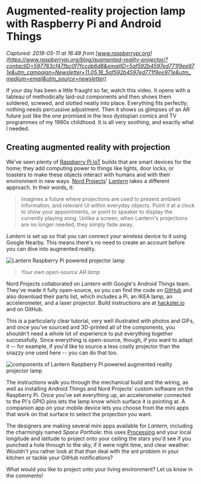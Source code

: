 # Augmented-reality projection lamp with Raspberry Pi and Android Things

_Captured: 2018-05-11 at 16:48 from [www.raspberrypi.org](https://www.raspberrypi.org/blog/augmented-reality-projector/?contactID=597763cf47fbc0f7fccab6d8&emailID=5af592b4597ed771f9ee971e&utm_campaign=Newsletter+11.05.18_5af592b4597ed771f9ee971e&utm_medium=email&utm_source=newsletter)_

If your day has been a little fraught so far, watch this video. It opens with a tableau of methodically laid-out components and then shows them soldered, screwed, and slotted neatly into place. Everything fits perfectly; nothing needs percussive adjustment. Then it shows us glimpses of an AR future just like the one promised in the less dystopian comics and TV programmes of my 1980s childhood. It is all very soothing, and exactly what I needed.

## Creating augmented reality with projection

We've seen plenty of [Raspberry Pi IoT](https://www.raspberrypi.org/blog/getting-started-with-iot/) builds that are smart devices for the home; they add computing power to things like lights, door locks, or toasters to make these objects interact with humans and with their environment in new ways. [Nord Projects](http://nordprojects.co/)' _[Lantern](https://experiments.withgoogle.com/lantern)_ takes a different approach. In their words, it:

> imagines a future where projections are used to present ambient information, and relevant UI within everyday objects. Point it at a clock to show your appointments, or point to speaker to display the currently playing song. Unlike a screen, when Lantern's projections are no longer needed, they simply fade away.

_Lantern_ is set up so that you can connect your wireless device to it using Google Nearby. This means there's no need to create an account before you can dive into augmented reality.

![Lantern Raspberry Pi powered projector lamp](https://www.raspberrypi.org/app/uploads/2018/05/lantern.gif)

> _Your own open-source AR lamp_

Nord Projects collaborated on _Lantern_ with Google's Android Things team. They've made it fully open-source, so you can find the code on [GitHub](https://github.com/nordprojects/lantern) and also download their parts list, which includes a Pi, an IKEA lamp, an accelerometer, and a laser projector. Build instructions are at [hackster.io](https://www.hackster.io/nord-projects/lantern-9f0c28) and on GitHub.

This is a particularly clear tutorial, very well illustrated with photos and GIFs, and once you've sourced and 3D-printed all of the components, you shouldn't need a whole lot of experience to put everything together successfully. Since everything is open-source, though, if you want to adapt it -- for example, if you'd like to source a less costly projector than the snazzy one used here -- you can do that too.

![components of Lantern Raspberry Pi powered augmented reality projector lamp](https://www.raspberrypi.org/app/uploads/2018/05/lantern2.jpg)

The instructions walk you through the mechanical build and the wiring, as well as installing Android Things and Nord Projects' custom software on the Raspberry Pi. Once you've set everything up, an accelerometer connected to the Pi's GPIO pins lets the lamp know which surface it is pointing at. A companion app on your mobile device lets you choose from the mini apps that work on that surface to select the projection you want.

The designers are making several mini apps available for _Lantern_, including the charmingly named _Space Porthole_: this uses [Processing](https://www.raspberrypi.org/blog/processing-making-art-code/) and your local longitude and latitude to project onto your ceiling the stars you'd see if you punched a hole through to the sky, if it were night time, and clear weather. Wouldn't you rather look at that than deal with the ant problem in your kitchen or tackle your GitHub notifications?

What would you like to project onto your living environment? Let us know in the comments!
